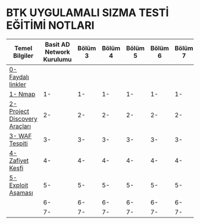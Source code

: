 # BTK UYGULAMALI SIZMA TESTİ EĞİTİMİ NOTLARI #

|Temel Bilgiler|Basit AD Network Kurulumu|Bölüm 3|Bölüm 4|Bölüm 5|Bölüm 6|Bölüm 7|
|---|---|---|---|---|---|---|
|[0- Faydalı linkler](https://github.com/gokhangokcen1/BTK-uygulamali-sizma-testi-egitimi-notlari/blob/main/uygulamali-sizma-testi-egitimi/temel-bilgiler/0-faydali-linkler.md)|||||||
|[1- Nmap](https://github.com/gokhangokcen1/BTK-uygulamali-sizma-testi-egitimi-notlari/blob/main/uygulamali-sizma-testi-egitimi/temel-bilgiler/1-nmap.md)|1-|1-|1-|1-|1-|1-|
|[2- Project Discovery Araçları](https://github.com/gokhangokcen1/BTK-uygulamali-sizma-testi-egitimi-notlari/blob/main/uygulamali-sizma-testi-egitimi/temel-bilgiler/2-project-discovery-araclari.md)|2-|2-|2-|2-|2-|2-|
|[3- WAF Tespiti](https://github.com/gokhangokcen1/BTK-uygulamali-sizma-testi-egitimi-notlari/blob/main/uygulamali-sizma-testi-egitimi/temel-bilgiler/3-WAF-tespiti.md)|3-|3-|3-|3-|3-|3-|
|[4- Zafiyet Keşfi](https://github.com/gokhangokcen1/BTK-uygulamali-sizma-testi-egitimi-notlari/blob/main/uygulamali-sizma-testi-egitimi/temel-bilgiler/4-zafiyet-kesfi.md)|4-|4-|4-|4-|4-|4-|
|[5- Exploit Aşaması](https://github.com/gokhangokcen1/BTK-uygulamali-sizma-testi-egitimi-notlari/blob/main/uygulamali-sizma-testi-egitimi/temel-bilgiler/5-exploit-asamasi.md)|5-|5-|5-|5-|5-|5-|
||6-|6-|6-|6-|6-|6-|
||7-|7-|7-|7-|7-|7-|

